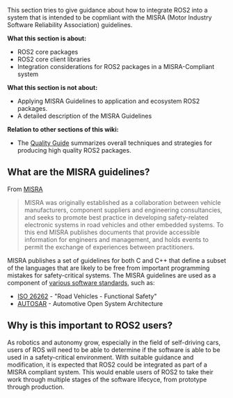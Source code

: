 This section tries to give guidance about how to integrate ROS2 into a system that is intended to be copmliant with the MISRA (Motor Industry Software Reliability Association) guidelines.

**What this section is about:**
- ROS2 core packages
- ROS2 core client libraries
- Integration considerations for ROS2 packages in a MISRA-Compliant system

**What this section is not about:**
- Applying MISRA Guidelines to application and ecosystem ROS2 packages.
- A detailed description of the MISRA Guidelines

**Relation to other sections of this wiki:**

- The [Quality Guide](https://github.com/ros2/ros2/wiki/Quality-Guide) summarizes overall techniques and strategies for producing high quality ROS2 packages.  

## What are the MISRA guidelines?

From [MISRA](https://www.misra.org.uk/Activities/MISRAC/tabid/160/Default.aspx)
> MISRA was originally established as a collaboration between vehicle manufacturers, component suppliers and engineering consultancies, and seeks to promote best practice in developing safety-related electronic systems in road vehicles and other embedded systems. To this end MISRA publishes documents that provide accessible information for engineers and management, and holds events to permit the exchange of experiences between practitioners.

MISRA publishes a set of guidelines for both C and C++ that define a subset of the languages that are likely to be free from important programming mistakes for safety-critical systems. The MISRA guidelines are used as a component of [various software standards](https://en.wikipedia.org/wiki/MISRA_C#Adoption), such as:

* [ISO 26262](https://en.wikipedia.org/wiki/ISO_26262) - "Road Vehicles - Functional Safety"
* [AUTOSAR](https://en.wikipedia.org/wiki/AUTOSAR) - Automotive Open System Architecture

## Why is this important to ROS2 users?

As robotics and autonomy grow, especially in the field of self-driving cars, users of ROS will need to be able to determine if the software is able to be used in a safety-critical environment. With suitable guidance and modification, it is expected that ROS2 could be integrated as part of a MISRA compliant system. This would enable users of ROS2 to take their work through multiple stages of the software lifecyce, from prototype through production.
